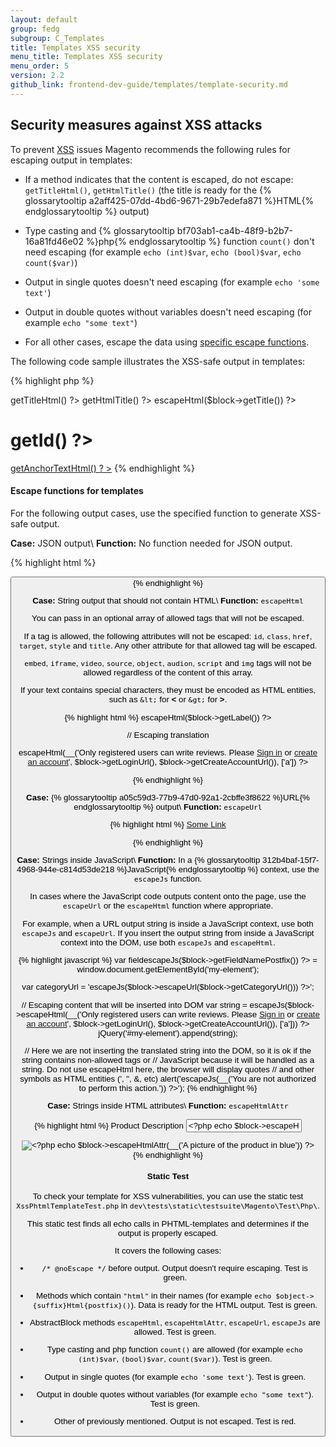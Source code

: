 ```yaml
---
layout: default
group: fedg
subgroup: C_Templates
title: Templates XSS security
menu_title: Templates XSS security
menu_order: 5
version: 2.2
github_link: frontend-dev-guide/templates/template-security.md
---
```


<h2>Security measures against XSS attacks</h2>

To prevent <a href="https://en.wikipedia.org/wiki/Cross-site_scripting">XSS</a> issues Magento recommends the following rules for escaping output in templates:

* If a method indicates that the content is escaped, do not escape: `getTitleHtml()`, `getHtmlTitle()` (the title is ready for the {% glossarytooltip a2aff425-07dd-4bd6-9671-29b7edefa871 %}HTML{% endglossarytooltip %} output)

* Type casting and {% glossarytooltip bf703ab1-ca4b-48f9-b2b7-16a81fd46e02 %}php{% endglossarytooltip %} function `count()` don't need escaping  (for example `echo (int)$var`, `echo (bool)$var`, `echo count($var)`)

* Output in single quotes doesn't need escaping (for example `echo 'some text'`)

* Output in double quotes without variables doesn't need escaping (for example `echo "some text"`)

* For all other cases, escape the data using [specific escape functions](#escape-functions-for-templates).

The following code sample illustrates the XSS-safe output in templates:

{% highlight php %}
<?php echo $block->getTitleHtml() ?>
<?php echo $block->getHtmlTitle() ?>
<?php echo $block->escapeHtml($block->getTitle()) ?>
<h1><?php echo (int)$block->getId() ?></h1>
<?php echo count($var); ?>
<?php echo 'some text' ?>
<?php echo "some text" ?>
<a href="<?php echo $block->escapeUrl($block->getUrl()) ?>"><?php echo $block->getAnchorTextHtml() ?
></a>
{% endhighlight %}

#### Escape functions for templates

For the following output cases, use the specified function to generate XSS-safe output.

**Case:** JSON output\\
**Function:** No function needed for JSON output.


{% highlight html %}
  <!-- In this example $postData is a JSON string -->
  <button class="action" data-post='<?php /* @noEscape */ echo $postData ?>' />
{% endhighlight %}


**Case:** String output that should not contain HTML\\
**Function:** `escapeHtml` 

You can pass in an optional array of allowed tags that will not be escaped.

If a tag is allowed, the following attributes will not be escaped: `id`, `class`, `href`, `target`, `style` and `title`.
Any other attribute for that allowed tag will be escaped.

`embed`, `iframe`, `video`, `source`, `object`, `audion`, `script` and `img` tags will not be allowed regardless of the content of this array.

If your text contains special characters, they must be encoded as HTML entities, such as `&lt;` for **&lt;** or `&gt;` for **&gt;**.

{% highlight html %}
  <span class="label"><?php echo $block->escapeHtml($block->getLabel()) ?></span>
  
  // Escaping translation
  <div id='my-element'><?php echo $block->escapeHtml(__('Only registered users can write reviews. Please <a href="%1">Sign in</a> or <a href="%2">create an account</a>', $block->getLoginUrl(), $block->getCreateAccountUrl()), ['a']) ?></div>

{% endhighlight %}


**Case:** {% glossarytooltip a05c59d3-77b9-47d0-92a1-2cbffe3f8622 %}URL{% endglossarytooltip %} output\\
**Function:** `escapeUrl`


{% highlight html %}
  <a href="<?php echo $block->escapeUrl($block->getCategoryUrl()) ?>">Some Link</a>
  <script>
    var categoryUrl = '<?php echo $block->escapeJs($block->escapeUrl($block->getCategoryUrl())) ?>';
  </script>
{% endhighlight %}


**Case:** Strings inside JavaScript\\
**Function:** In a {% glossarytooltip 312b4baf-15f7-4968-944e-c814d53de218 %}JavaScript{% endglossarytooltip %} context, use the `escapeJs` function.

In cases where the JavaScript code outputs content onto the page, use the `escapeUrl` or the `escapeHtml` function where appropriate.

For example, when a URL output string is inside a JavaScript context, use both `escapeJs` and `escapeUrl`. If you insert the output string from inside a JavaScript context into the DOM, use both `escapeJs` and `escapeHtml`. 

{% highlight javascript %}
  var field<?php echo $block->escapeJs($block->getFieldNamePostfix()) ?> = window.document.getElementById('my-element');

  var categoryUrl = '<?php echo $block->escapeJs($block->escapeUrl($block->getCategoryUrl())) ?>';

  // Escaping content that will be inserted into DOM
  var string = <?php echo $block->escapeJs($block->escapeHtml(__('Only registered users can write reviews. Please <a href="%1">Sign in</a> or <a href="%2">create an account</a>', $block->getLoginUrl(), $block->getCreateAccountUrl()), ['a'])) ?>
  jQuery('#my-element').append(string);
 
  // Here we are not inserting the translated string into the DOM, so it is ok if the string contains non-allowed tags or 
  // JavaScript because it will be handled as a string. Do not use escapeHtml here, the browser will display quotes 
  // and other symbols as HTML entities (&#039;, &quot;, &amp;, etc)
  alert('<?php echo $block->escapeJs(__('You are not authorized to perform this action.')) ?>');
{% endhighlight %}


**Case:** Strings inside HTML attributes\\
**Function:** `escapeHtmlAttr`


{% highlight html %}
  <span class="<?php echo $block->escapeHtmlAttr($block->getSpanClass()) ?>">Product Description</span>
  <input name="field" value="<?php echo $block->escapeHtmlAttr($block->getFieldValue()) ?>" />

  <!--  Escaping translation inside attributes -->
  <img src="product-blue.jpg" alt="<?php echo $block->escapeHtmlAttr(__('A picture of the product in blue')) ?>" />
{% endhighlight %}

<h4>Static Test</h4>

To check your template for XSS vulnerabilities, you can use the static test `XssPhtmlTemplateTest.php` in `dev\tests\static\testsuite\Magento\Test\Php\`.

This static test finds all echo calls in PHTML-templates and determines if the output is properly escaped.

It covers the following cases:

* `/* @noEscape */` before output. Output doesn't require escaping. Test is green.

* Methods which contain `"html"` in their names (for example `echo $object->{suffix}Html{postfix}()`). Data is ready for the HTML output. Test is green.

* AbstractBlock methods `escapeHtml`, `escapeHtmlAttr`, `escapeUrl`, `escapeJs` are allowed. Test is green.

* Type casting and php function `count()` are allowed (for example `echo (int)$var`, `(bool)$var`, `count($var)`). Test is green.

* Output in single quotes (for example `echo 'some text'`). Test is green.

* Output in double quotes without variables (for example `echo "some text"`). Test is green.

* Other of previously mentioned. Output is not escaped. Test is red.
